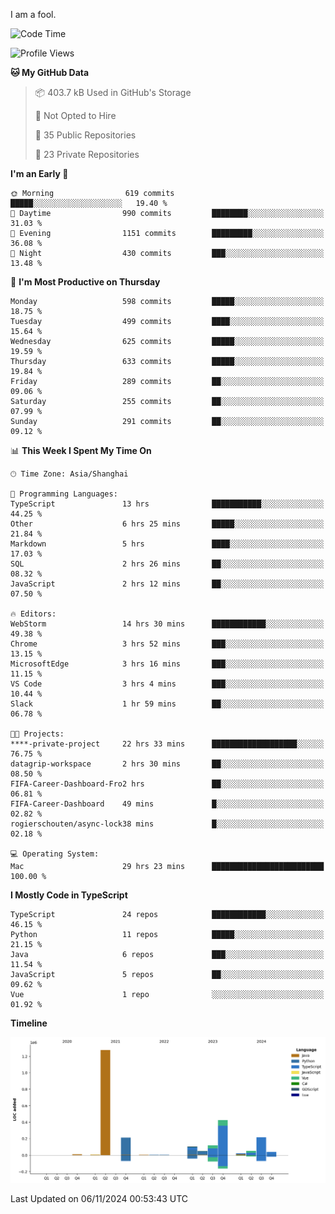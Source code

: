 I am a fool.

<!--START_SECTION:waka-->
![Code Time](http://img.shields.io/badge/Code%20Time-2%2C041%20hrs%207%20mins-blue)

![Profile Views](http://img.shields.io/badge/Profile%20Views-0-blue)

**🐱 My GitHub Data** 

> 📦 403.7 kB Used in GitHub's Storage 
 > 
> 🚫 Not Opted to Hire
 > 
> 📜 35 Public Repositories 
 > 
> 🔑 23 Private Repositories 
 > 
**I'm an Early 🐤** 

```text
🌞 Morning                619 commits         █████░░░░░░░░░░░░░░░░░░░░   19.40 % 
🌆 Daytime                990 commits         ████████░░░░░░░░░░░░░░░░░   31.03 % 
🌃 Evening                1151 commits        █████████░░░░░░░░░░░░░░░░   36.08 % 
🌙 Night                  430 commits         ███░░░░░░░░░░░░░░░░░░░░░░   13.48 % 
```
📅 **I'm Most Productive on Thursday** 

```text
Monday                   598 commits         █████░░░░░░░░░░░░░░░░░░░░   18.75 % 
Tuesday                  499 commits         ████░░░░░░░░░░░░░░░░░░░░░   15.64 % 
Wednesday                625 commits         █████░░░░░░░░░░░░░░░░░░░░   19.59 % 
Thursday                 633 commits         █████░░░░░░░░░░░░░░░░░░░░   19.84 % 
Friday                   289 commits         ██░░░░░░░░░░░░░░░░░░░░░░░   09.06 % 
Saturday                 255 commits         ██░░░░░░░░░░░░░░░░░░░░░░░   07.99 % 
Sunday                   291 commits         ██░░░░░░░░░░░░░░░░░░░░░░░   09.12 % 
```


📊 **This Week I Spent My Time On** 

```text
🕑︎ Time Zone: Asia/Shanghai

💬 Programming Languages: 
TypeScript               13 hrs              ███████████░░░░░░░░░░░░░░   44.25 % 
Other                    6 hrs 25 mins       █████░░░░░░░░░░░░░░░░░░░░   21.84 % 
Markdown                 5 hrs               ████░░░░░░░░░░░░░░░░░░░░░   17.03 % 
SQL                      2 hrs 26 mins       ██░░░░░░░░░░░░░░░░░░░░░░░   08.32 % 
JavaScript               2 hrs 12 mins       ██░░░░░░░░░░░░░░░░░░░░░░░   07.50 % 

🔥 Editors: 
WebStorm                 14 hrs 30 mins      ████████████░░░░░░░░░░░░░   49.38 % 
Chrome                   3 hrs 52 mins       ███░░░░░░░░░░░░░░░░░░░░░░   13.15 % 
MicrosoftEdge            3 hrs 16 mins       ███░░░░░░░░░░░░░░░░░░░░░░   11.15 % 
VS Code                  3 hrs 4 mins        ███░░░░░░░░░░░░░░░░░░░░░░   10.44 % 
Slack                    1 hr 59 mins        ██░░░░░░░░░░░░░░░░░░░░░░░   06.78 % 

🐱‍💻 Projects: 
****-private-project     22 hrs 33 mins      ███████████████████░░░░░░   76.75 % 
datagrip-workspace       2 hrs 30 mins       ██░░░░░░░░░░░░░░░░░░░░░░░   08.50 % 
FIFA-Career-Dashboard-Fro2 hrs               ██░░░░░░░░░░░░░░░░░░░░░░░   06.81 % 
FIFA-Career-Dashboard    49 mins             █░░░░░░░░░░░░░░░░░░░░░░░░   02.82 % 
rogierschouten/async-lock38 mins             █░░░░░░░░░░░░░░░░░░░░░░░░   02.18 % 

💻 Operating System: 
Mac                      29 hrs 23 mins      █████████████████████████   100.00 % 
```

**I Mostly Code in TypeScript** 

```text
TypeScript               24 repos            ████████████░░░░░░░░░░░░░   46.15 % 
Python                   11 repos            █████░░░░░░░░░░░░░░░░░░░░   21.15 % 
Java                     6 repos             ███░░░░░░░░░░░░░░░░░░░░░░   11.54 % 
JavaScript               5 repos             ██░░░░░░░░░░░░░░░░░░░░░░░   09.62 % 
Vue                      1 repo              ░░░░░░░░░░░░░░░░░░░░░░░░░   01.92 % 
```



**Timeline**

![Lines of Code chart](https://raw.githubusercontent.com/VeejaLiu/VeejaLiu/master/assets/bar_graph.png)


 Last Updated on 06/11/2024 00:53:43 UTC
<!--END_SECTION:waka-->
